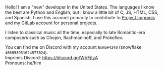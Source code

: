 Hello! I am a "new" developer in the United States. The languages I know the best are Python and English, but I know a little bit of C, JS, HTML, CSS, and Spanish. I use this account primarily to contribute to [Project Imprimis](https://github.com/project-imprimis) and my GitLab account for personal projects.

I listen to classical music all the time, especially to late Romantic-era composers such as Chopin, Rachmaninoff, and Prokofiev.

You can find me on Discord with my account `NoNo#4240` (snowflake `466053951624577024`).  
Imprimis Discord: https://discord.gg/WVFjtzA  
Pronouns: he/him

<!--
**nonoesimposible/nonoesimposible** is a ✨ _special_ ✨ repository because its `README.md` (this file) appears on your GitHub profile.

Here are some ideas to get you started:

- 🔭 I’m currently working on ...
- 🌱 I’m currently learning ...
- 👯 I’m looking to collaborate on ...
- 🤔 I’m looking for help with ...
- 💬 Ask me about ...
- 📫 How to reach me: ...
- 😄 Pronouns: ...
- ⚡ Fun fact: ...
-->
